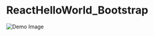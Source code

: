 # ReactHelloWorld_Bootstrap

![Demo Image](http://s33.postimg.org/6fpkhfmbj/Schermata_2016_06_10_alle_12_36_01.png)
